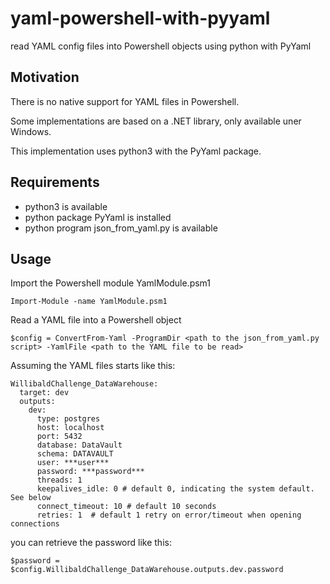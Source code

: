 # yaml-powershell-with-pyyaml
read YAML config files into Powershell objects using python with PyYaml

## Motivation
There is no native support for YAML files in Powershell.

Some implementations are based on a .NET library, only available uner Windows.

This implementation uses python3 with the PyYaml package.

## Requirements
* python3 is available
* python package PyYaml is installed
* python program json_from_yaml.py is available
  
## Usage
Import the Powershell module YamlModule.psm1

``Import-Module -name YamlModule.psm1``

Read a YAML file into a Powershell object

``$config = ConvertFrom-Yaml -ProgramDir <path to the json_from_yaml.py script> -YamlFile <path to the YAML file to be read>``

Assuming the YAML files starts like this:

```
WillibaldChallenge_DataWarehouse:
  target: dev
  outputs:
    dev:
      type: postgres
      host: localhost
      port: 5432
      database: DataVault
      schema: DATAVAULT
      user: ***user***
      password: ***password***
      threads: 1
      keepalives_idle: 0 # default 0, indicating the system default. See below
      connect_timeout: 10 # default 10 seconds
      retries: 1  # default 1 retry on error/timeout when opening connections
```

you can retrieve the password like this:

``$password = $config.WillibaldChallenge_DataWarehouse.outputs.dev.password``

